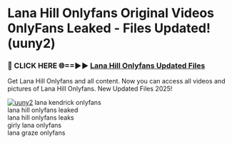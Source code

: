 # Lana Hill Onlyfans Original Videos 0nlyFans Leaked - Files Updated! (uuny2)

<h3>🔴 CLICK HERE 🌐==►► <a href="https://tinyurl.com/ms9xzufz" rel="nofollow">Lana Hill Onlyfans Updated Files</a></h3>

Get Lana Hill Onlyfans and all content. Now you can access all videos and pictures of Lana Hill Onlyfans. New Updated Files 2025!

[![uuny2](https://i.imgur.com/ppqm5kG.gif)](https://tinyurl.com/ms9xzufz)
lana kendrick onlyfans<br>
lana hill onlyfans leaked<br>
lana hill onlyfans leaks<br>
girly lana onlyfans<br>
lana graze onlyfans